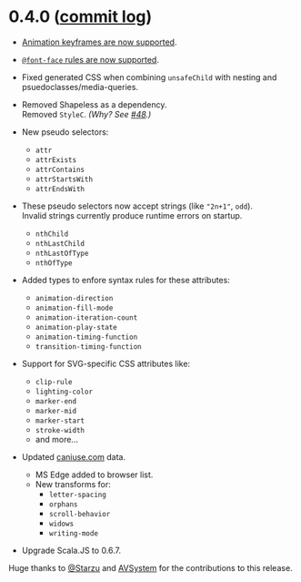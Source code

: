 # 0.4.0 ([commit log](https://github.com/japgolly/scalacss/compare/v0.3.2...v0.4.0))

* [Animation keyframes are now supported](../features/keyframes.md).

* [`@font-face` rules are now supported](../features/font_faces.md).

* Fixed generated CSS when combining `unsafeChild` with nesting and psuedoclasses/media-queries.

* Removed Shapeless as a dependency.
  <br>Removed `StyleC`. *(Why? See [#48](https://github.com/japgolly/scalacss/issues/48).)*


* New pseudo selectors:
  * `attr`
  * `attrExists`
  * `attrContains`
  * `attrStartsWith`
  * `attrEndsWith`


* These pseudo selectors now accept strings (like `"2n+1"`, `odd`).
  <br>Invalid strings currently produce runtime errors on startup.
  * `nthChild`
  * `nthLastChild`
  * `nthLastOfType`
  * `nthOfType`


* Added types to enfore syntax rules for these attributes:
  * `animation-direction`
  * `animation-fill-mode`
  * `animation-iteration-count`
  * `animation-play-state`
  * `animation-timing-function`
  * `transition-timing-function`


* Support for SVG-specific CSS attributes like:
  * `clip-rule`
  * `lighting-color`
  * `marker-end`
  * `marker-mid`
  * `marker-start`
  * `stroke-width`
  * and more...


* Updated [caniuse.com](http://caniuse.com/) data.
  * MS Edge added to browser list.
  * New transforms for:
    * `letter-spacing`
    * `orphans`
    * `scroll-behavior`
    * `widows`
    * `writing-mode`


* Upgrade Scala.JS to 0.6.7.


Huge thanks to [@Starzu](https://github.com/Starzu) and [AVSystem](http://www.avsystem.com/) for the contributions to this release.

